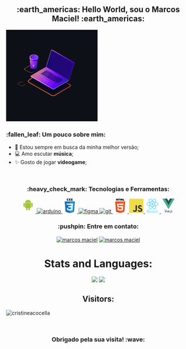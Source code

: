 
<h2 align="center"> :earth_americas: Hello World, sou o Marcos Maciel! :earth_americas:</h2>
<img float="right" src="./imagem/ani.gif" width="250"/>

<h3> :fallen_leaf: Um pouco sobre mim: </h3>

<ul>
   <li> 🚀 Estou sempre em busca da minha melhor versão;</li>
   <li> 💻 Amo escutar <strong>música</strong>;</li>
   <li> ✨ Gosto de jogar <strong>videogame</strong>;</li>
</ul>
<br>
<h3 align="center"> :heavy_check_mark: Tecnologias e Ferramentas: </h3>
<p align="center"> 
   <a href="https://developer.android.com" target="_blank" rel="noreferrer"> <img src="https://raw.githubusercontent.com/devicons/devicon/master/icons/android/android-original-wordmark.svg" alt="android" width="40" height="40"/>
   </a>
   <a href="https://www.arduino.cc/" target="_blank" rel="noreferrer"> <img src="https://cdn.worldvectorlogo.com/logos/arduino-1.svg" alt="arduino" width="40" height="40"/>
   </a> 
   <a href="https://www.w3schools.com/css/" target="_blank" rel="noreferrer"> <img src="https://raw.githubusercontent.com/devicons/devicon/master/icons/css3/css3-original-wordmark.svg" alt="css3" width="40" height="40"/>
   </a>
   <a href="https://www.figma.com/" target="_blank" rel="noreferrer"> <img src="https://www.vectorlogo.zone/logos/figma/figma-icon.svg" alt="figma" width="40" height="40"/> 
   </a>
   <a href="https://git-scm.com/" target="_blank" rel="noreferrer"> <img src="https://www.vectorlogo.zone/logos/git-scm/git-scm-icon.svg" alt="git" width="40" height="40"/>
   </a>
   <a href="https://www.w3.org/html/" target="_blank" rel="noreferrer"> <img src="https://raw.githubusercontent.com/devicons/devicon/master/icons/html5/html5-original-wordmark.svg" alt="html5" width="40" height="40"/> 
   </a>
   <a href="https://developer.mozilla.org/en-US/docs/Web/JavaScript" target="_blank" rel="noreferrer"> <img src="https://raw.githubusercontent.com/devicons/devicon/master/icons/javascript/javascript-original.svg" alt="javascript" width="40" height="40"/>
   </a>
   <a href="https://reactjs.org/" target="_blank" rel="noreferrer"> <img src="https://raw.githubusercontent.com/devicons/devicon/master/icons/react/react-original-wordmark.svg" alt="react" width="40" height="40"/>
   </a>
   <a href="https://vuejs.org/" target="_blank" rel="noreferrer"> <img src="https://raw.githubusercontent.com/devicons/devicon/master/icons/vuejs/vuejs-original-wordmark.svg" alt="vuejs" width="40" height="40"/> </a> </p>

<h3 align="center"> :pushpin: Entre em contato: </h3>
<div align="center">
     <a href="mailto:markomaciell@gmail.com" target="blank"><img align="center" src="https://upload.wikimedia.org/wikipedia/commons/7/7e/Gmail_icon_%282020%29.svg" alt="marcos maciel" height="30" width="40" /></a>
   <a href="https://www.linkedin.com/in/markomaciell/" target="blank"><img align="center" src="https://raw.githubusercontent.com/rahuldkjain/github-profile-readme-generator/master/src/images/icons/Social/linked-in-alt.svg" alt="marcos maciel" height="30" width="40" /></a>


<h1 align="center">Stats and Languages:</h1>
<div display="flex" align="center">
   <img style="margin="1em"; height="150em" " src="https://github-readme-stats.vercel.app/api?username=Marcos26-tech&show_icons=true&theme=dracula"/>
   <img style="margin=1em; height=150em" src="https://github-readme-stats.vercel.app/api/top-langs/?username=Marcos26-tech&layout=compact&theme=dracula"/>
<div/>

## Visitors:
<p align="left"> <img src="https://komarev.com/ghpvc/?username=Marcos26-tech&label=Profile%20views&color=0e75b6&style=flat" alt="cristineacocella" /> </p>
   
<br>
<h3 align="center"> Obrigado pela sua visita! :wave: </h3>   
</div>
